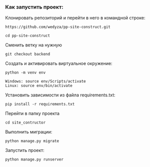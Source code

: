 ### Как запустить проект:

Клонировать репозиторий и перейти в него в командной строке:

```
https://github.com/wedyza/pp-site-construct.git
```

```
cd pp-site-construct
```

Сменить ветку на нужную
```
git checkout backend
```

Cоздать и активировать виртуальное окружение:

```
python -m venv env
```

```
Windows: source env/Scripts/activate
Linux: source env/bin/activate
```

Установить зависимости из файла requirements.txt:

```
pip install -r requirements.txt
```

Перейти в папку проекта
```
cd site_contructor
```

Выполнить миграции:

```
python manage.py migrate
```

Запустить проект:

```
python manage.py runserver
```


